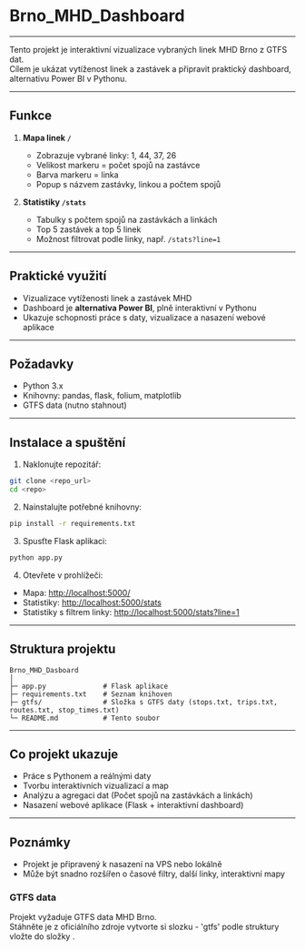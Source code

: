 # Brno_MHD_Dashboard


---



Tento projekt je interaktivní vizualizace vybraných linek MHD Brno z GTFS dat.  
Cílem je ukázat vytíženost linek a zastávek a připravit praktický dashboard, alternativu Power BI v Pythonu.

---

## Funkce

1. **Mapa linek `/`**  
   - Zobrazuje vybrané linky: 1, 44, 37, 26   
   - Velikost markeru = počet spojů na zastávce  
   - Barva markeru = linka  
   - Popup s názvem zastávky, linkou a počtem spojů

2. **Statistiky `/stats`**  
   - Tabulky s počtem spojů na zastávkách a linkách  
   - Top 5 zastávek a top 5 linek  
   - Možnost filtrovat podle linky, např. `/stats?line=1`

---

## Praktické využití

- Vizualizace vytíženosti linek a zastávek MHD  
- Dashboard je **alternativa Power BI**, plně interaktivní v Pythonu  
- Ukazuje schopnosti práce s daty, vizualizace a nasazení webové aplikace  

---

## Požadavky

- Python 3.x  
- Knihovny: pandas, flask, folium, matplotlib  
- GTFS data (nutno stahnout)  

---

## Instalace a spuštění

1. Naklonujte repozitář:

```bash
git clone <repo_url>
cd <repo>
````

2. Nainstalujte potřebné knihovny:

```bash
pip install -r requirements.txt
```

3. Spusťte Flask aplikaci:

```bash
python app.py
```

4. Otevřete v prohlížeči:

* Mapa: [http://localhost:5000/](http://localhost:5000/)
* Statistiky: [http://localhost:5000/stats](http://localhost:5000/stats)
* Statistiky s filtrem linky: [http://localhost:5000/stats?line=1](http://localhost:5000/stats?line=1)

---

## Struktura projektu

```
Brno_MHD_Dasboard
│
├─ app.py              # Flask aplikace
├─ requirements.txt    # Seznam knihoven
├─ gtfs/               # Složka s GTFS daty (stops.txt, trips.txt, routes.txt, stop_times.txt)
└─ README.md           # Tento soubor
```

---

## Co projekt ukazuje 

* Práce s Pythonem a reálnými daty
* Tvorbu interaktivních vizualizací a map
* Analýzu a agregaci dat (Počet spojů na zastávkách a linkách)
* Nasazení webové aplikace (Flask + interaktivní dashboard)

---

## Poznámky

* Projekt je připravený k nasazení na VPS nebo lokálně
* Může být snadno rozšířen o časové filtry, další linky, interaktivní mapy

### GTFS data

Projekt vyžaduje GTFS data MHD Brno.  
Stáhněte je z oficiálního zdroje  vytvorte si slozku   - 'gtfs'  podle struktury vložte do složky .





